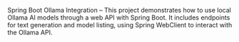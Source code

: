 Spring Boot Ollama Integration – This project demonstrates how to use local Ollama AI models through a web API with Spring Boot. 
It includes endpoints for text generation and model listing, using Spring WebClient to interact with the Ollama API.
